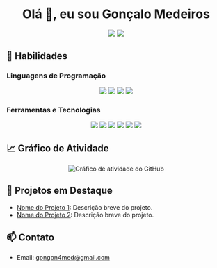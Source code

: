 <h1 align="center">Olá 👋, eu sou Gonçalo Medeiros</h1>


<p align="center">
  <a href="mailto:gongon4med@gmail.com"><img src="https://img.shields.io/badge/Email-D14836?style=flat&logo=gmail&logoColor=white"></a>
  <a href="https://www.linkedin.com/in/seulinkedin"><img src="https://img.shields.io/badge/LinkedIn-0077B5?style=flat&logo=linkedin&logoColor=white"></a>
</p>

## 🚀 Habilidades
### Linguagens de Programação
<div align="center">
    <img src="https://img.shields.io/badge/Java-%23ED8B00.svg?style=flat&logo=java&logoColor=white" />
    <img src="https://img.shields.io/badge/C-%2300599C.svg?style=flat&logo=c&logoColor=white" />
    <img src="https://img.shields.io/badge/Python-%233776AB.svg?style=flat&logo=python&logoColor=white" />
    <img src="https://img.shields.io/badge/SQL-%2300599C.svg?style=flat&logo=postgresql&logoColor=white" />
</div>

### Ferramentas e Tecnologias
<div align="center">
    <img src="https://img.shields.io/badge/GitHub-%23121011.svg?style=flat&logo=github&logoColor=white" />
    <img src="https://img.shields.io/badge/Bitbucket-%230047B3.svg?style=flat&logo=bitbucket&logoColor=white" />
    <img src="https://img.shields.io/badge/IntelliJ_IDEA-%23000000.svg?style=flat&logo=intellij-idea&logoColor=white" />
    <img src="https://img.shields.io/badge/VS_Code-%23007ACC.svg?style=flat&logo=visual-studio-code&logoColor=white" />
    <img src="https://img.shields.io/badge/Jira-%230052CC.svg?style=flat&logo=jira&logoColor=white" />
    <img src="https://img.shields.io/badge/Oracle-%23F80000.svg?style=flat&logo=oracle&logoColor=white" />
</div>


## 📈 Gráfico de Atividade
<div align="center">
  <img src="https://github-readme-activity-graph.vercel.app/graph?username=seuusername&theme=radical&bg_color=0d1117&hide_border=true&area=true" alt="Gráfico de atividade do GitHub" />
</div>

## 🌟 Projetos em Destaque
- [Nome do Projeto 1](link_para_o_projeto): Descrição breve do projeto.
- [Nome do Projeto 2](link_para_o_projeto): Descrição breve do projeto.

## 📫 Contato
- Email: gongon4med@gmail.com

